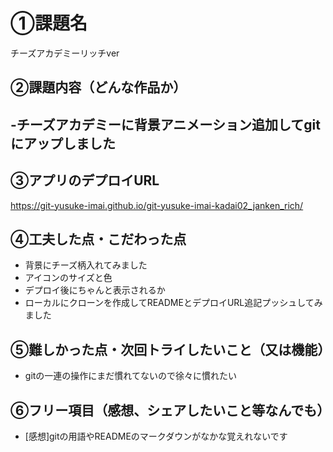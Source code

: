 # ①課題名
チーズアカデミーリッチver

## ②課題内容（どんな作品か）
-チーズアカデミーに背景アニメーション追加してgitにアップしました
-

## ③アプリのデプロイURL
https://git-yusuke-imai.github.io/git-yusuke-imai-kadai02_janken_rich/


## ④工夫した点・こだわった点
- 背景にチーズ柄入れてみました
- アイコンのサイズと色
- デプロイ後にちゃんと表示されるか
- ローカルにクローンを作成してREADMEとデプロイURL追記プッシュしてみました

## ⑤難しかった点・次回トライしたいこと（又は機能）
- gitの一連の操作にまだ慣れてないので徐々に慣れたい

## ⑥フリー項目（感想、シェアしたいこと等なんでも）
- [感想]gitの用語やREADMEのマークダウンがなかな覚えれないです